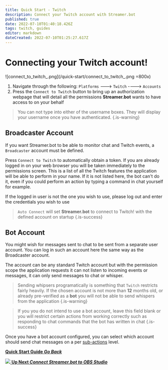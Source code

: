 ```yaml
---
title: Quick Start - Twitch
description: Connect your Twitch account with Streamer.bot
published: true
date: 2022-07-10T01:40:18.426Z
tags: twitch, guides
editor: markdown
dateCreated: 2022-07-10T01:25:27.617Z
---
```


# Connecting your Twitch account!
![connect_to_twitch_.png](/quick-start/connect_to_twitch_.png =800x)
1. Navigate through the following: `Platforms` ---> `Twitch` ----> `Accounts`
2. Press the `Connect to Twitch` button to bring up an authorization webpage that will detail all the permissions **Streamer.bot** wants to have access to on your behalf

> You can not type into either of the username boxes. They will display your username once you have authenticated.
{.is-warning}
## Broadcaster Account

If you want Streamer.bot to be able to monitor chat and Twitch events, a `Broadcaster` account must be defined. 

Press `Connect to Twitch` to automatically obtain a token. If you are already logged in on your web browser you will be taken immediately to the permissions screen. This is a list of all the Twitch features the application will be able to perform in your name. If it is not listed here, the bot can't do it, even if you could perform an action by typing a command in chat yourself for example.

If the logged in user is not the one you wish to use, please log out and enter the credentials you wish to use 

> `Auto Connect` will set **Streamer.bot** to connect to Twitch! with the defined account on startup
{.is-success}

## Bot Account

You might wish for messages sent to chat to be sent from a separate user account. You can log in such an account here the same way as the Broadcaster account.

The account can be any standard Twitch account but with the permission scope the application requests it can not listen to incoming events or messages, it can only send messages to chat or whisper.

> Sending whipsers programatically is something that `Twitch` restricts fairly heavily.
If the chosen account is not more than **12** months old, or already pre-verified as a **bot** you will not be able to send whispers from the application
{.is-warning}

> If you you do not intend to use a bot account, leave this field blank or you will restrict certain actions from working correctly such as responding to chat commands that the bot has written in chat
{.is-success}

Once you have a bot account configured, you can select which account should send chat messages on a per [sub-actions](/Sub-Actions#main) level. 

<section class="btn-grid my-5">

[<i class="mdi mdi-chevron-left"></i> **Quick Start Guide *Go Back***](/en/Quick-Start)
  
[<img src="https://streamer.bot/img/integrations/obs.svg" /> **Up Next *Connect Streamer.bot to OBS Studio***](/en/Quick-Start/OBS)

</section>
